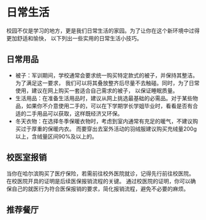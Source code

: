 # **日常生活**
 校园不仅是学习的地方，更是我们日常生活的家园。为了让你在这个新环境中过得更加舒适和愉快，
 以下列出一些实用的日常生活小技巧。

## **日常用品**
 * 被子：军训期间，学校通常会要求统一购买特定款式的被子，并保持其整洁。为了满足这一要求，
 我们可以将其叠放整齐后尽量不去触碰。同时，为了日常使用，建议在网上购买一套适合自己需求的被子，
 以保证睡眠质量。
 * 生活用品：在准备生活用品时，建议从网上挑选最基础的必需品。对于某些物品，如果你不介意使用二手的，可以在下学期学长学姐毕业时，看看是否有合适的二手用品可以获取，这样既经济又环保。
 * 冬天衣物：在选择冬季保暖衣物时，考虑到室内通常有充足的暖气，不建议购买过于厚重的保暖内衣。
 而要穿出去室外活动的羽绒服建议购买充绒量200g以上，含绒量区间90%及以上的。

## **校医室报销**
 当你在哈尔滨购买了医疗保险，若需前往校外医院就诊，记得先行前往校医院。
 在校医院开具的证明是后续医保报销流程的关键。
 通过校医院的证明，你可以确保自己的就医行为符合医保报销的要求，简化报销流程，避免不必要的麻烦。

## **推荐餐厅**
 
